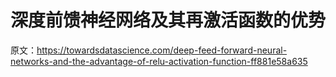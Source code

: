# 深度前馈神经网络及其再激活函数的优势

原文：<https://towardsdatascience.com/deep-feed-forward-neural-networks-and-the-advantage-of-relu-activation-function-ff881e58a635>